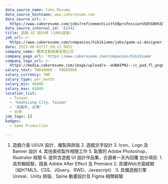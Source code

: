 ```yaml
---
data_source_name: Cake Resume
data_source_hostname: www.cakeresume.com
data_source_url: >-
  https://www.cakeresume.com/jobs?refinementList%5Bprofession%5D%5B0%5D=game-production&range%5Bsalary_range%5D%5Bmin%5D=100000
data_source_internal_id: '62541'
title: 遊戲 UI 設計師 (100%遠端)
job_url: >-
  https://www.cakeresume.com/companies/hibikiame/jobs/game-ui-designer-100-remote
date: 2023-08-01T17:59:23.985Z
company_name: 響雨互動娛樂有限公司
company_page_url: 'https://www.cakeresume.com/companies/hibikiame'
company_logo_url: >-
  https://media.cakeresume.com/image/upload/s--eUWAIPNJ--/c_pad,fl_png8,h_200,w_200/v1665990604/lkyaecn994iyt3sjg5m7.png
salary_text: TWD40000 - TWD65000
salary_currency: TWD
salary_type: per_month
salary_min: 40000
salary_max: 65000
location_list:
  - Taiwan
  - 'Kaohsiung City, Taiwan'
  - '高雄市, 台灣'
  - 台灣
job_tags: []
badges:
  - Game Production

---
```


1. 遊戲介面 UI/UX 設計、繪製與排版 2. 遊戲文字設計 3. Icon、Logo 及 Banner 設計 4. 其他美術製作相關工作 5. 紮實的 Adobe Photoshop，Illustrator 經驗 6. 提供含遊戲 UI 設計作品集，合適者一天內回覆 加分項目: 1. 具剪輯經驗，擅長 Adobe After Effect 及 Premiere 2. 具備Web方面經驗（如HTML5、CSS、JQuery、RWD、Javascript） 3. 具備遊戲引擎 Unreal、Unity 排版、Spine 動畫設計及 Figma 相關經驗